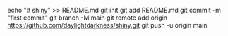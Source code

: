 echo "# shiny" >> README.md
git init
git add README.md
git commit -m "first commit"
git branch -M main
git remote add origin https://github.com/daylightdarkness/shiny.git
git push -u origin main
